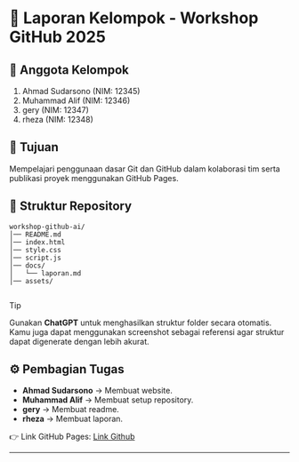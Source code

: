 
# 📑 Laporan Kelompok - Workshop GitHub 2025

## 👥 Anggota Kelompok

1. Ahmad Sudarsono (NIM: 12345)
2. Muhammad Alif (NIM: 12346)
3. gery (NIM: 12347)
4. rheza (NIM: 12348)



## 🎯 Tujuan

Mempelajari penggunaan dasar Git dan GitHub dalam kolaborasi tim serta publikasi proyek menggunakan GitHub Pages.


## 📁 Struktur Repository

```
workshop-github-ai/
│── README.md
│── index.html
│── style.css
│── script.js
│── docs/
│   └── laporan.md
│── assets/


```
> [!TIP]
> Gunakan **ChatGPT** untuk menghasilkan struktur folder secara otomatis. Kamu juga dapat menggunakan screenshot sebagai referensi agar struktur dapat digenerate dengan lebih akurat.




## ⚙️ Pembagian Tugas
* **Ahmad Sudarsono** → Membuat website.  
* **Muhammad Alif** → Membuat setup repository.  
* **gery** → Membuat readme.  
* **rheza** → Membuat laporan.  

👉 Link GitHub Pages: [Link Github](https://aristotless.github.io/workshop-github-2025/)


---
